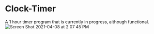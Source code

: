# Clock-Timer

A 1 hour timer program that is currently in progress, although functional.
![Screen Shot 2021-04-08 at 2 07 45 PM](https://user-images.githubusercontent.com/80994897/114087740-3d818180-9882-11eb-9504-93a65e392483.png)
